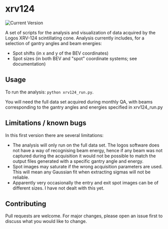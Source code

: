 # xrv124

![Current Version](https://img.shields.io/badge/version-0.1.0-green.svg)

A set of scripts for the analysis and visualization of data acquired by the Logos XRV-124 scintillating cone. Analysis currently includes, for a selection of gantry angles and beam energies:

  * Spot shifts (in x and y of the BEV coordinates)
  * Spot sizes (in both BEV and "spot" coordinate systems; see documentation)


## Usage
To run the analysis: ```python xrv124_run.py```.  

You will need the full data set acquired during monthly QA, with beams corresponding to the gantry angles and energies specified in xrv124_run.py


## Limitations / known bugs
In this first version there are several limitations:

  * The analysis will only run on the full data set. The logos software does not have a way of recognising beam energy, hence if any beam was not captured during the acquisition it would not be possible to match the output files generated with a specific gantry angle and energy.
  * Spot images may saturate if the wrong acquisition parameters are used. This will mean any Gaussian fit when extracting sigmas will not be reliable.
  * Apparently very occasionally the entry and exit spot images can be of different sizes. I have not dealt with this yet.

## Contributing
Pull requests are welcome. For major changes, please open an issue first to discuss what you would like to change.

